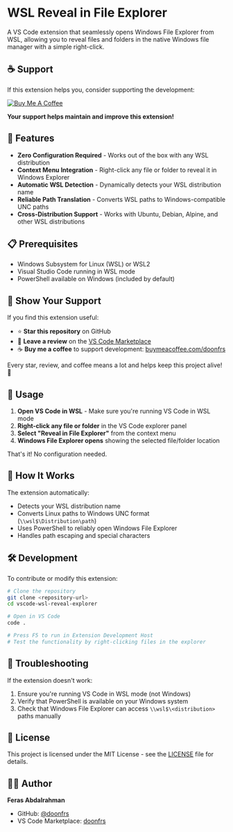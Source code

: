 # WSL Reveal in File Explorer

A VS Code extension that seamlessly opens Windows File Explorer from WSL, allowing you to reveal files and folders in the native Windows file manager with a simple right-click.

## ☕ Support

If this extension helps you, consider supporting the development:

[![Buy Me A Coffee](https://img.shields.io/badge/Buy%20Me%20A%20Coffee-☕-orange.svg?style=flat-square)](https://buymeacoffee.com/doonfrs)

**Your support helps maintain and improve this extension!**


## 🚀 Features

- **Zero Configuration Required** - Works out of the box with any WSL distribution
- **Context Menu Integration** - Right-click any file or folder to reveal it in Windows Explorer
- **Automatic WSL Detection** - Dynamically detects your WSL distribution name
- **Reliable Path Translation** - Converts WSL paths to Windows-compatible UNC paths
- **Cross-Distribution Support** - Works with Ubuntu, Debian, Alpine, and other WSL distributions

## 📋 Prerequisites

- Windows Subsystem for Linux (WSL) or WSL2
- Visual Studio Code running in WSL mode
- PowerShell available on Windows (included by default)


## 🌟 Show Your Support

If you find this extension useful:
- ⭐ **Star this repository** on GitHub
- 📝 **Leave a review** on the [VS Code Marketplace](https://marketplace.visualstudio.com/items?itemName=doonfrs.wsl-reveal-explorer)
- ☕ **Buy me a coffee** to support development: [buymeacoffee.com/doonfrs](https://buymeacoffee.com/doonfrs)

Every star, review, and coffee means a lot and helps keep this project alive! 🚀


## 🎯 Usage

1. **Open VS Code in WSL** - Make sure you're running VS Code in WSL mode
2. **Right-click any file or folder** in the VS Code explorer panel
3. **Select "Reveal in File Explorer"** from the context menu
4. **Windows File Explorer opens** showing the selected file/folder location

That's it! No configuration needed.

## 🔧 How It Works

The extension automatically:
- Detects your WSL distribution name
- Converts Linux paths to Windows UNC format (`\\wsl$\Distribution\path`)
- Uses PowerShell to reliably open Windows File Explorer
- Handles path escaping and special characters

## 🛠️ Development

To contribute or modify this extension:

```bash
# Clone the repository
git clone <repository-url>
cd vscode-wsl-reveal-explorer

# Open in VS Code
code .

# Press F5 to run in Extension Development Host
# Test the functionality by right-clicking files in the explorer
```

## 🐛 Troubleshooting

If the extension doesn't work:
1. Ensure you're running VS Code in WSL mode (not Windows)
2. Verify that PowerShell is available on your Windows system
3. Check that Windows File Explorer can access `\\wsl$\<distribution>` paths manually

## 📄 License

This project is licensed under the MIT License - see the [LICENSE](LICENSE) file for details.

## 👨‍💻 Author

**Feras Abdalrahman**
- GitHub: [@doonfrs](https://github.com/doonfrs)
- VS Code Marketplace: [doonfrs](https://marketplace.visualstudio.com/publishers/doonfrs)

